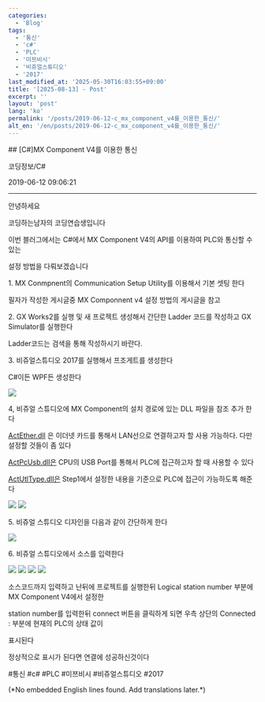 ```yaml
---
categories:
  - 'Blog'
tags:
  - '통신'
  - 'c#'
  - 'PLC'
  - '미쯔비시'
  - '비쥬얼스튜디오'
  - '2017'
last_modified_at: '2025-05-30T16:03:55+09:00'
title: '[2025-08-13] - Post'
excerpt: ''
layout: 'post'
lang: 'ko'
permalink: '/posts/2019-06-12-c_mx_component_v4를_이용한_통신/'
alt_en: '/en/posts/2019-06-12-c_mx_component_v4를_이용한_통신/'
---
```


<div class="lang-panel lang-ko" lang="ko">
## [C#]MX Component V4를 이용한 통신

코딩정보/C#

2019-06-12 09:06:21

* * *

안녕하세요

코딩하는남자의 코딩연습생입니다

이번 블러그에서는 C#에서 MX Component V4의 API를 이용하여 PLC와 통신할 수 있는

설정 방법을 다뤄보겠습니다

1\. MX Conmpnent의 Communication Setup Utility를 이용해서 기본 셋팅 한다

필자가 작성한 게시글중 MX Componnent v4 설정 방법의 게시글을 참고

2\. GX Works2를 실행 및 새 프로젝트 생성해서 간단한 Ladder 코드를 작성하고 GX Simulator를 실행한다

Ladder코드는 검색을 통해 작성하시기 바란다.

3\. 비쥬얼스튜디오 2017를 실행해서 프조게트를 생성한다

C#이든 WPF든 생성한다

![](/assets/images/c_mx_component_v4를_이용한_통신/img.jpg)

4, 비쥬얼 스튜디오에 MX Component의 설치 경로에 있는 DLL 파일을 참조 추가 한다

[ActEther.dll](ActEther.dll) 은 이더넷 카드를 통해서 LAN선으로 연결하고자 할 사용 가능하다. 다만 설정할 것들이
좀 있다

[ActPcUsb.dll은](ActPcUsb.dll은) CPU의 USB Port를 통해서 PLC에 접근하고자 할 때 사용할 수 있다

[ActUtlType.dll은](ActUtlType.dll은) Step1에서 설정한 내용을 기준으로 PLC에 접근이 가능하도록 해준다

![](/assets/images/c_mx_component_v4를_이용한_통신/img_1.jpg)
![](/assets/images/c_mx_component_v4를_이용한_통신/img_2.jpg)

5\. 비쥬얼 스튜디오 디자인을 다음과 같이 간단하게 한다

![](/assets/images/c_mx_component_v4를_이용한_통신/img_3.jpg)

6\. 비쥬얼 스튜디오에서 소스를 입력한다

![](/assets/images/c_mx_component_v4를_이용한_통신/img_4.jpg)
![](/assets/images/c_mx_component_v4를_이용한_통신/img_5.jpg)
![](/assets/images/c_mx_component_v4를_이용한_통신/img_6.jpg)
![](/assets/images/c_mx_component_v4를_이용한_통신/img_7.jpg)

소스코드까지 입력하고 난뒤에 프로젝트를 실행한뒤 Logical station number 부분에 MX Component V4에서 설정한

station number를 입력한뒤 connect 버튼을 클릭하게 되면 우측 상단의 Connected : 부분에 현재의 PLC의 상태 값이

표시된다

정상적으로 표시가 된다면 연결에 성공하신것이다

  

#통신 #c# #PLC #미쯔비시 #비쥬얼스튜디오 #2017


</div>
<div class="lang-panel lang-en" lang="en">
(*No embedded English lines found. Add translations later.*)

</div>
